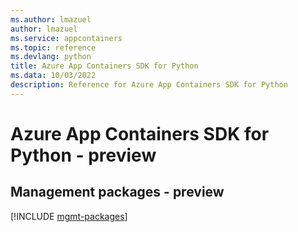 ```yaml
---
ms.author: lmazuel
author: lmazuel
ms.service: appcontainers
ms.topic: reference
ms.devlang: python
title: Azure App Containers SDK for Python
ms.data: 10/03/2022
description: Reference for Azure App Containers SDK for Python
---
```

# Azure App Containers SDK for Python - preview

## Management packages - preview
[!INCLUDE [mgmt-packages](app-containers-mgmt-index.md)]